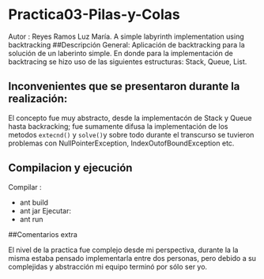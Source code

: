# Practica03-Pilas-y-Colas
Autor : Reyes Ramos Luz María. 
A simple labyrinth implementation using backtracking
 ##Descripción General:
 Aplicación de backtracking para la solución de un  laberinto simple.
 En donde para la implementación de backtracing se hizo uso de las siguientes estructuras:
 Stack, Queue, List.
 ## Inconvenientes que se presentaron durante la realización:
 El concepto fue muy abstracto, desde la implementacón de Stack y Queue hasta backracking;
 fue sumamente difusa la implementación de los metodos `extecnd()` y `solve()`y sobre todo durante el transcurso se tuvieron problemas con 
 NullPointerException, IndexOutofBoundException etc.
 ## Compilacion y ejecución
 Compilar :
 * ant build
 * ant jar
 Ejecutar:
 * ant run
 
 ##Comentarios extra
 
 El nivel de la practica fue complejo desde mi perspectiva, durante la la misma estaba pensado implementarla entre dos personas, pero debido
 a su complejidas y abstracción mi equipo terminó por sólo ser yo.

